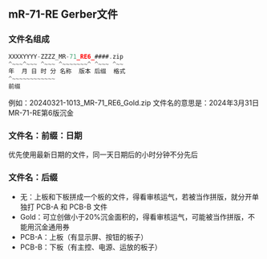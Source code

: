 ## mR-71-RE Gerber文件

### 文件名组成

```c
XXXXYYYY-ZZZZ_MR-71_RE6_####.zip
^~~~^~~~ ^~~~ ^~~~~~~~^ ^~~~ ^~~
年  月 日 时 分 名称  版本 后缀  格式
^~~~~~~~~~~~~
前缀
```

例如：20240321-1013_MR-71_RE6_Gold.zip 文件名的意思是：2024年3月31日MR-71-RE第6版沉金

### 文件名：前缀：日期

优先使用最新日期的文件，同一天日期后的小时分钟不分先后

### 文件名：后缀

- 无：上板和下板拼成一个板的文件，得看审核运气，若被当作拼版，就分开单独打 PCB-A 和 PCB-B 文件
- Gold：可立创做小于20%沉金面积的，得看审核运气，可能被当作拼版，不能用沉金通用券
- PCB-A：上板（有显示屏、按钮的板子）
- PCB-B：下板（有主控、电源、运放的板子）